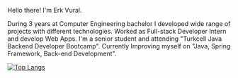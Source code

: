 Hello there! I'm Erk Vural.

During 3 years at Computer Engineering bachelor I developed wide range of projects with different technologies.
Worked as Full-stack Developer Intern and develop Web Apps. 
I'm a senior student and attending "Turkcell Java Backend Developer Bootcamp".
Currently Improving myself on "Java, Spring Framework, Back-end Development".

[![Top Langs](https://github-readme-stats.vercel.app/api/top-langs/?username=Erk-Vural&layout=compact&theme=synthwave)](https://github.com/Erk-Vural)
